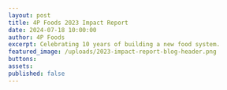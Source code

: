 ```yaml
---
layout: post
title: 4P Foods 2023 Impact Report
date: 2024-07-18 10:00:00
author: 4P Foods
excerpt: Celebrating 10 years of building a new food system.
featured_image: /uploads/2023-impact-report-blog-header.png
buttons:
assets:
published: false
---
```

<div class="editable"></div>